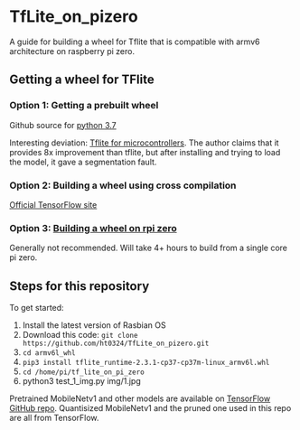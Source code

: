 # TfLite_on_pizero
 
A guide for building a wheel for Tflite that is compatible with armv6 architecture on raspberry pi zero.

## Getting a wheel for TFlite
### Option 1: Getting a prebuilt wheel
Github source for [python 3.7](https://github.com/prettyflyforabeeguy/tf_lite_on_pi_zero) 

Interesting deviation: [Tflite for microcontrollers](https://github.com/driedler/tflite_micro_runtime). The author claims that it provides 8x improvement than tflite, but after installing and trying to load the model, it gave a segmentation fault.

### Option 2: Building a wheel using cross compilation
[Official TensorFlow site](https://www.tensorflow.org/lite/guide/build_cmake_pip)

### Option 3: [Building a wheel on rpi zero](https://qengineering.eu/install-tensorflow-2-lite-on-raspberry-pi-4.html#Zero)

Generally not recommended. Will take 4+ hours to build from a single core pi zero.

## Steps for this repository

To get started:
1. Install the latest version of Rasbian OS
2. Download this code: `git clone https://github.com/ht0324/TfLite_on_pizero.git`
3. `cd armv6l_whl`
4. `pip3 install tflite_runtime-2.3.1-cp37-cp37m-linux_armv6l.whl`
5. `cd /home/pi/tf_lite_on_pi_zero`
6. python3 test_1_img.py img/1.jpg

Pretrained MobileNetv1 and other models are available on [TensorFlow GitHub repo](https://github.com/tensorflow/models/blob/master/research/slim/nets/mobilenet_v1.md). Quantisized MobileNetv1 and the pruned one used in this repo are all from TensorFlow.
